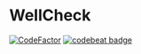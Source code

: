 # WellCheck

[![CodeFactor](https://www.codefactor.io/repository/github/sccagg5/wellcheck/badge)](https://www.codefactor.io/repository/github/sccagg5/wellcheck)
[![codebeat badge](https://codebeat.co/badges/510f65fa-c690-475b-a1a4-15d214d4750f)](https://codebeat.co/projects/github-com-sccagg5-wellcheck-master)
